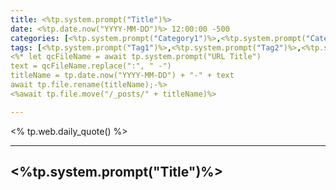 ```yaml
---
title: <%tp.system.prompt("Title")%>
date: <%tp.date.now("YYYY-MM-DD")%> 12:00:00 -500
categories: [<%tp.system.prompt("Category1")%>,<%tp.system.prompt("Category2")%>]
tags: [<%tp.system.prompt("Tag1")%>,<%tp.system.prompt("Tag2")%>,<%tp.system.prompt("Tag3")%>,<%tp.system.prompt("Tag4")%>]
<%* let qcFileName = await tp.system.prompt("URL Title")
text = qcFileName.replace(":", " -") 
titleName = tp.date.now("YYYY-MM-DD") + "-" + text 
await tp.file.rename(titleName);-%>
<%await tp.file.move("/_posts/" + titleName)%>

---
```


<% tp.web.daily_quote() %>

---

## <%tp.system.prompt("Title")%>